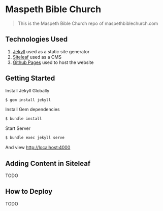 # Maspeth Bible Church

> This is the Maspeth Bible Church repo of maspethbiblechurch.com

## Technologies Used

1. [Jekyll](https://jekyllrb.com/) used as a static site generator
2. [Siteleaf](https://www.siteleaf.com/) used as a CMS
3. [Github Pages](https://pages.github.com/) used to host the website

## Getting Started

Install Jekyll Globally

```bash
$ gem install jekyll
```

Install Gem dependencies

```bash
$ bundle install
```

Start Server

```bash
$ bundle exec jekyll serve
```

And view [http://localhost:4000](http://127.0.0.1:4000)

## Adding Content in Siteleaf

TODO

## How to Deploy

TODO
